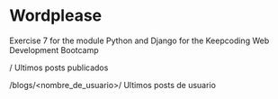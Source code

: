 # Wordplease
Exercise 7 for the module Python and Django for the Keepcoding Web Development Bootcamp


/ Ultimos posts publicados

/blogs/<nombre_de_usuario>/  Ultimos posts de usuario


